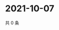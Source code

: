 # 2021-10-07

共 0 条

<!-- BEGIN WEIBO -->
<!-- 最后更新时间 Thu Oct 07 2021 16:10:18 GMT+0800 (China Standard Time) -->

<!-- END WEIBO -->
